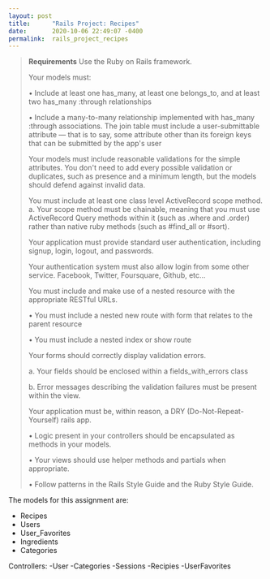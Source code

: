 ```yaml
---
layout: post
title:      "Rails Project: Recipes"
date:       2020-10-06 22:49:07 -0400
permalink:  rails_project_recipes
---
```



> **Requirements**
> Use the Ruby on Rails framework.
> 
> Your models must:
> 
> • Include at least one has_many, at least one belongs_to, and at least two has_many :through relationships
> 
> • Include a many-to-many relationship implemented with has_many :through associations. The join table must include a user-submittable attribute — that is to say, some attribute other than its foreign keys that can be submitted by the app's user
> 
> Your models must include reasonable validations for the simple attributes. You don't need to add every possible validation or duplicates, such as presence and a minimum length, but the models should defend against invalid data.
> 
> You must include at least one class level ActiveRecord scope method. a. Your scope method must be chainable, meaning that you must use ActiveRecord Query methods within it (such as .where and .order) rather than native ruby methods (such as #find_all or #sort).
> 
> Your application must provide standard user authentication, including signup, login, logout, and passwords.
> 
> Your authentication system must also allow login from some other service. Facebook, Twitter, Foursquare, Github, etc...
> 
> You must include and make use of a nested resource with the appropriate RESTful URLs.
> 
> • You must include a nested new route with form that relates to the parent resource
> 
> • You must include a nested index or show route
> 
> Your forms should correctly display validation errors.
> 
> a. Your fields should be enclosed within a fields_with_errors class
> 
> b. Error messages describing the validation failures must be present within the view.
> 
> Your application must be, within reason, a DRY (Do-Not-Repeat-Yourself) rails app.
> 
> • Logic present in your controllers should be encapsulated as methods in your models.
> 
> • Your views should use helper methods and partials when appropriate.
> 
> • Follow patterns in the Rails Style Guide and the Ruby Style Guide.


The models for this assignment are:
- Recipes
- Users
- User_Favorites
- Ingredients
- Categories

Controllers:
-User
-Categories
-Sessions
-Recipies
-UserFavorites

